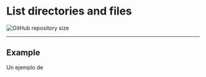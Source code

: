 # List directories and files

![GitHub repository size](https://img.shields.io/github/repo-size/hopkeinst/list_dir_n_files)

----

## Example

Un ejemplo de 
